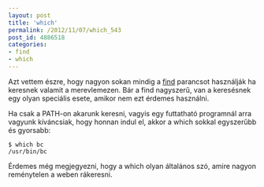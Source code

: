 ```yaml
---
layout: post
title: 'which'
permalink: /2012/11/07/which_543
post_id: 4886518
categories: 
- find
- which
---
```


Azt vettem észre, hogy nagyon sokan mindig a 
[find](http://commandline.blog.hu/2010/11/14/find_2) parancsot használják ha keresnek valamit a merevlemezen. Bár a find nagyszerű, van a keresésnek egy olyan speciális esete, amikor nem ezt érdemes használni.

Ha csak a PATH-on akarunk keresni, vagyis egy futtatható programnál arra vagyunk kíváncsiak, hogy honnan indul el, akkor a which sokkal egyszerűbb és gyorsabb:

```
$ which bc
/usr/bin/bc
```

Érdemes még megjegyezni, hogy a which olyan általános szó, amire nagyon reménytelen a weben rákeresni.